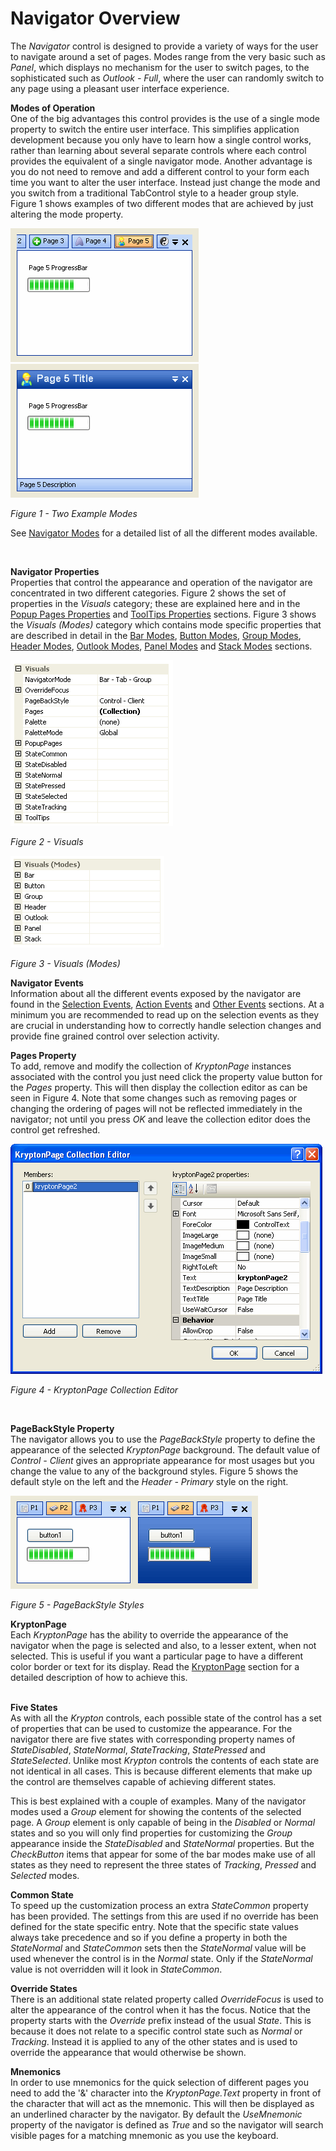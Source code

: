 # Navigator Overview  
  
The *Navigator* control is designed to provide a variety of ways for the user to
navigate around a set of pages. Modes range from the very basic such as *Panel*,
which displays no mechanism for the user to switch pages, to the sophisticated
such as *Outlook - Full*, where the user can randomly switch to any page using a
pleasant user interface experience.  
  
  
**Modes of Operation**  
One of the big advantages this control provides is the use of a single mode
property to switch the entire user interface. This simplifies application
development because you only have to learn how a single control works, rather
than learning about several separate controls where each control provides the
equivalent of a single navigator mode. Another advantage is you do not need to
remove and add a different control to your form each time you want to alter the
user interface. Instead just change the mode and you switch from a traditional
TabControl style to a header group style. Figure 1 shows examples of two
different modes that are achieved by just altering the mode property.  
  
![](NavMode1.png)![](NavMode5.png)

*Figure 1 - Two Example Modes*

See [Navigator Modes](Navigator%20Modes.md) for a detailed list of all the different
modes available.

 

**Navigator Properties**  
Properties that control the appearance and operation of the navigator are
concentrated in two different categories. Figure 2 shows the set of properties
in the *Visuals* category; these are explained here and in the [Popup Pages Properties](Navigator PopupPages.md) and [ToolTips Properties](Navigator ToolTips.md) sections.
Figure 3 shows the *Visuals (Modes)* category which contains mode specific
properties that are described in detail in the [Bar Modes](Navigator Bar%20Modes.md),
[Button Modes](Navigator%20Button%20Modes.md), [Group Modes](Navigator%20Group%20Modes.md), [Header Modes](Navigator%20Header%20Modes.md), [Outlook Modes](Navigator Outlook%20Modes.md), [Panel Modes](Navigator%20Panel%20Modes.md) and [Stack Modes](Navigator Stack%20Modes.md) sections.

![](NavProperties.png)
  
*Figure 2 - Visuals*  

![](NavProperties2.png)
  
*Figure 3 - Visuals (Modes)*

  
**Navigator Events**  
Information about all the different events exposed by the navigator are found in
the [Selection Events](Navigator Selection%20Events.md), [Action Events](Navigator Action%20Events.md) and [Other Events](Navigator Other%20Events.md) sections. At a minimum you are recommended to read up on
the selection events as they are crucial in understanding how to correctly
handle selection changes and provide fine grained control over selection
activity.

  
**Pages Property**  
To add, remove and modify the collection of *KryptonPage* instances associated
with the control you just need click the property value button for the *Pages*
property. This will then display the collection editor as can be seen in Figure
4. Note that some changes such as removing pages or changing the ordering of
pages will not be reflected immediately in the navigator; not until you press
*OK* and leave the collection editor does the control get refreshed.

![](UserPage4.png)
  
*Figure 4 - KryptonPage Collection Editor*

 

**PageBackStyle Property**  
The navigator allows you to use the *PageBackStyle* property to define the
appearance of the selected *KryptonPage* background. The default value of
*Control - Client* gives an appropriate appearance for most usages but you
change the value to any of the background styles. Figure 5 shows the default
style on the left and the *Header - Primary* style on the right.

![](NavProperties4.png)

*Figure 5 - PageBackStyle Styles*

**KryptonPage**  
Each *KryptonPage* has the ability to override the appearance of the navigator
when the page is selected and also, to a lesser extent, when not selected. This
is useful if you want a particular page to have a different color border or text
for its display. Read the [KryptonPage](Navigator%20KryptonPage.md) section for a detailed
description of how to achieve this.  
 

**Five States**  
As with all the *Krypton* controls, each possible state of the control has a set
of properties that can be used to customize the appearance. For the navigator
there are five states with corresponding property names of *StateDisabled*,
*StateNormal*, *StateTracking*, *StatePressed* and *StateSelected*. Unlike most
*Krypton* controls the contents of each state are not identical in all cases.
This is because different elements that make up the control are themselves
capable of achieving different states.

This is best explained with a couple of examples. Many of the navigator modes
used a *Group* element for showing the contents of the selected page. A *Group*
element is only capable of being in the *Disabled* or *Normal* states and so you
will only find properties for customizing the *Group* appearance inside the
*StateDisabled* and *StateNormal* properties. But the *CheckButton* items that
appear for some of the bar modes make use of all states as they need to
represent the three states of *Tracking*, *Pressed* and *Selected* modes.  
  
  
**Common State**  
To speed up the customization process an extra *StateCommon* property has been
provided. The settings from this are used if no override has been defined for
the state specific entry. Note that the specific state values always take
precedence and so if you define a property in both the *StateNormal* and
*StateCommon* sets then the *StateNormal* value will be used whenever the
control is in the *Normal* state. Only if the *StateNormal* value is not
overridden will it look in *StateCommon*.  
  
  
**Override States**  
There is an additional state related property called *OverrideFocus* is used to
alter the appearance of the control when it has the focus. Notice that the
property starts with the *Override* prefix instead of the usual *State*. This is
because it does not relate to a specific control state such as *Normal* or
*Tracking*. Instead it is applied to any of the other states and is used to
override the appearance that would otherwise be shown.  
  
  
**Mnemonics**  
In order to use mnemonics for the quick selection of different pages you need to
add the '&' character into the *KryptonPage.Text* property in front of the
character that will act as the mnemonic. This will then be displayed as an
underlined character by the navigator. By default the *UseMnemonic* property of
the navigator is defined as *True* and so the navigator will search visible
pages for a matching mnemonic as you use the keyboard.
